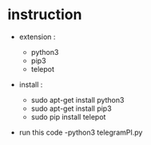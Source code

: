 # instruction

- extension :
  - python3
  - pip3
  - telepot

- install :
  - sudo apt-get install python3
  - sudo apt-get install pip3
  - sudo pip install telepot


- run this code
  -python3 telegramPI.py


